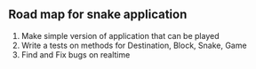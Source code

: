 ## Road map for snake application

1. Make simple version of application that can be played
2. Write a tests on methods for Destination, Block, Snake, Game
3. Find and Fix bugs on realtime